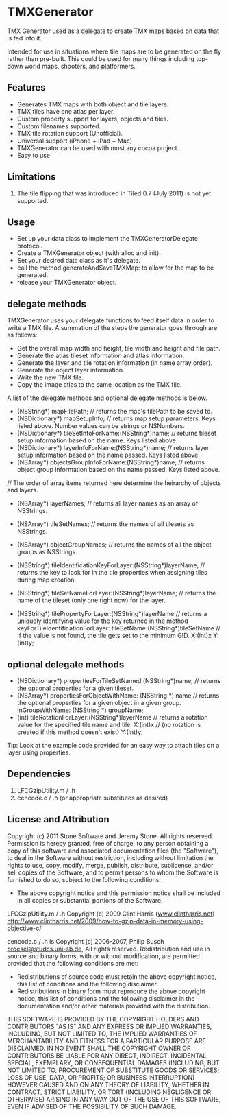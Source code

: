 TMXGenerator
==================

TMX Generator used as a delegate to create TMX maps based on data that is fed into it.

Intended for use in situations where tile maps are to be generated on the fly rather than pre-built.
This could be used for many things including top-down world maps, shooters, and platformers.


Features
----------------------------

   * Generates TMX maps with both object and tile layers.
   * TMX files have one atlas per layer.
   * Custom property support for layers, objects and tiles.
   * Custom filenames supported.
   * TMX tile rotation support (Unofficial).
   * Universal support (iPhone + iPad + Mac)
   * TMXGenerator can be used with most any cocoa project.
   * Easy to use


Limitations
----------------------------

1. The tile flipping that was introduced in Tiled 0.7 (July 2011) is not yet supported.


Usage
----------------------------

- Set up your data class to implement the TMXGeneratorDelegate protocol.
- Create a TMXGenerator object (with alloc and init).
- Set your desired data class as it's delegate.
- call the method generateAndSaveTMXMap: to allow for the map to be generated.
- release your TMXGenerator object.


delegate methods
----------------------------

TMXGenerator uses your delegate functions to feed itself data in order to write a TMX file.
A summation of the steps the generator goes through are as follows:

   * Get the overall map width and height, tile width and height and file path.
   * Generate the atlas tileset information and atlas information.
   * Generate the layer and tile rotation information (in name array order).
   * Generate the object layer information.
   * Write the new TMX file.
   * Copy the image atlas to the same location as the TMX file.

A list of the delegate methods and optional delegate methods is below.

- (NSString*) mapFilePath;												// returns the map's filePath to be saved to.
- (NSDictionary*) mapSetupInfo;											// returns map setup parameters.  Keys listed above.  Number values can be strings or NSNumbers.
- (NSDictionary*) tileSetInfoForName:(NSString*)name;					// returns tileset setup information based on the name.  Keys listed above.
- (NSDictionary*) layerInfoForName:(NSString*)name;						// returns layer setup information based on the name passed.  Keys listed above.
- (NSArray*) objectsGroupInfoForName:(NSString*)name;					// returns object group information based on the name passed.  Keys listed above.

// The order of array items returned here determine the heirarchy of objects and layers.
- (NSArray*) layerNames;												// returns all layer names as an array of NSStrings.
- (NSArray*) tileSetNames;												// returns the names of all tilesets as NSStrings.
- (NSArray*) objectGroupNames;											// returns the names of all the object groups as NSStrings. 

- (NSString*) tileIdentificationKeyForLayer:(NSString*)layerName;		// returns the key to look for in the tile properties when assigning tiles during map creation.
- (NSString*) tileSetNameForLayer:(NSString*)layerName;            		// returns the name of the tileset (only one right now) for the layer.
- (NSString*) tilePropertyForLayer:(NSString*)layerName					// returns a uniquely identifying value for the key returned in the method keyForTileIdentificationForLayer:
                tileSetName:(NSString*)tileSetName						// If the value is not found, the tile gets set to the minimum GID.
                X:(int)x
                Y:(int)y;


optional delegate methods
----------------------------

- (NSDictionary*) propertiesForTileSetNamed:(NSString*)name;			// returns the optional properties for a given tileset.
- (NSArray*) propertiesForObjectWithName: (NSString *) name				// returns the optional properties for a given object in a given group.
               inGroupWithName: (NSString *) groupName;
- (int) tileRotationForLayer:(NSString*)layerName						// returns a rotation value for the specified tile name and tile.
               X:(int)x													// (no rotation is created if this method doesn't exist) 
               Y:(int)y;

Tip:  Look at the example code provided for an easy way to attach tiles on a layer using properties.

Dependencies
----------------------------

1. LFCGzipUtility.m / .h
2. cencode.c / .h
(or appropriate substitutes as desired)

License and Attribution
----------------------------

Copyright (c) 2011 Stone Software and Jeremy Stone. All rights reserved.
Permission is hereby granted, free of charge, to any person obtaining a copy of this software and associated documentation files (the "Software"), to deal in the Software without restriction, including without limitation the rights to use, copy, modify, merge, publish, distribute, sublicense, and/or sell copies of the Software, and to permit persons to whom the Software is furnished to do so, subject to the following conditions:
- The above copyright notice and this permission notice shall be included in all copies or substantial portions of the Software.

LFCGzipUtility.m / .h Copyright (c) 2009 Clint Harris (www.clintharris.net)
http://www.clintharris.net/2009/how-to-gzip-data-in-memory-using-objective-c/

cencode.c / .h is Copyright (c) 2006-2007, Philip Busch <broesel@studcs.uni-sb.de>, All rights reserved.
Redistribution and use in source and binary forms, with or without
modification, are permitted provided that the following conditions are met:
 - Redistributions of source code must retain the above copyright notice,
   this list of conditions and the following disclaimer.
 - Redistributions in binary form must reproduce the above copyright
   notice, this list of conditions and the following disclaimer in the
   documentation and/or other materials provided with the distribution.

  THIS SOFTWARE IS PROVIDED BY THE COPYRIGHT HOLDERS AND CONTRIBUTORS "AS IS"
  AND ANY EXPRESS OR IMPLIED WARRANTIES, INCLUDING, BUT NOT LIMITED TO, THE
  IMPLIED WARRANTIES OF MERCHANTABILITY AND FITNESS FOR A PARTICULAR PURPOSE
  ARE DISCLAIMED. IN NO EVENT SHALL THE COPYRIGHT OWNER OR CONTRIBUTORS BE
  LIABLE FOR ANY DIRECT, INDIRECT, INCIDENTAL, SPECIAL, EXEMPLARY, OR
  CONSEQUENTIAL DAMAGES (INCLUDING, BUT NOT LIMITED TO, PROCUREMENT OF
  SUBSTITUTE GOODS OR SERVICES; LOSS OF USE, DATA, OR PROFITS; OR BUSINESS
  INTERRUPTION) HOWEVER CAUSED AND ON ANY THEORY OF LIABILITY, WHETHER IN
  CONTRACT, STRICT LIABILITY, OR TORT (INCLUDING NEGLIGENCE OR OTHERWISE)
  ARISING IN ANY WAY OUT OF THE USE OF THIS SOFTWARE, EVEN IF ADVISED OF THE
  POSSIBILITY OF SUCH DAMAGE.
  
